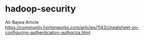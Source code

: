 # hadoop-security

Ali-Bajwa Article<br>
https://community.hortonworks.com/articles/1143/cheatsheet-on-configuring-authentication-authoriza.html
